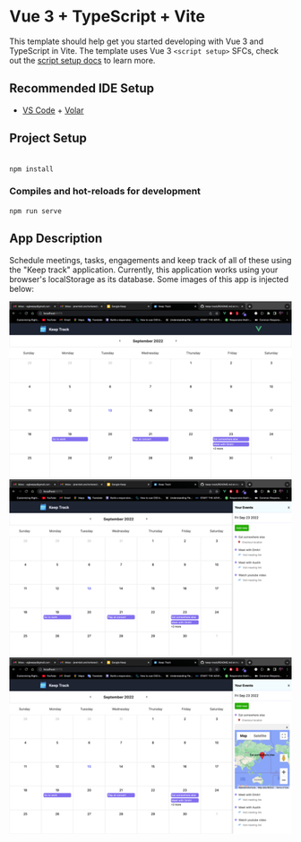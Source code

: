 # Vue 3 + TypeScript + Vite

This template should help get you started developing with Vue 3 and TypeScript in Vite. The template uses Vue 3 `<script setup>` SFCs, check out the [script setup docs](https://v3.vuejs.org/api/sfc-script-setup.html#sfc-script-setup) to learn more.

## Recommended IDE Setup

- [VS Code](https://code.visualstudio.com/) + [Volar](https://marketplace.visualstudio.com/items?itemName=Vue.volar)

## Project Setup
```

npm install
```

### Compiles and hot-reloads for development
```
npm run serve
```

##

## App Description
Schedule meetings, tasks, engagements and keep track of all of these using the "Keep track" application. Currently, this application works using your browser's localStorage as its database. Some images of this app is injected below:

![IMG 1](https://github.com/ejsmart111/keep-track/blob/master/src/assets/IMG1.png)
![IMG 2](https://github.com/ejsmart111/keep-track/blob/master/src/assets/IMG2.png)
![IMG 3](https://github.com/ejsmart111/keep-track/blob/master/src/assets/IMG3.png)
